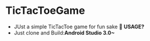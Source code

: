 # TicTacToeGame

* JUst a simple TicTacToe game for fun sake :game_die:
**USAGE?**
* Just clone and Build:**Android Studio 3.0~**
